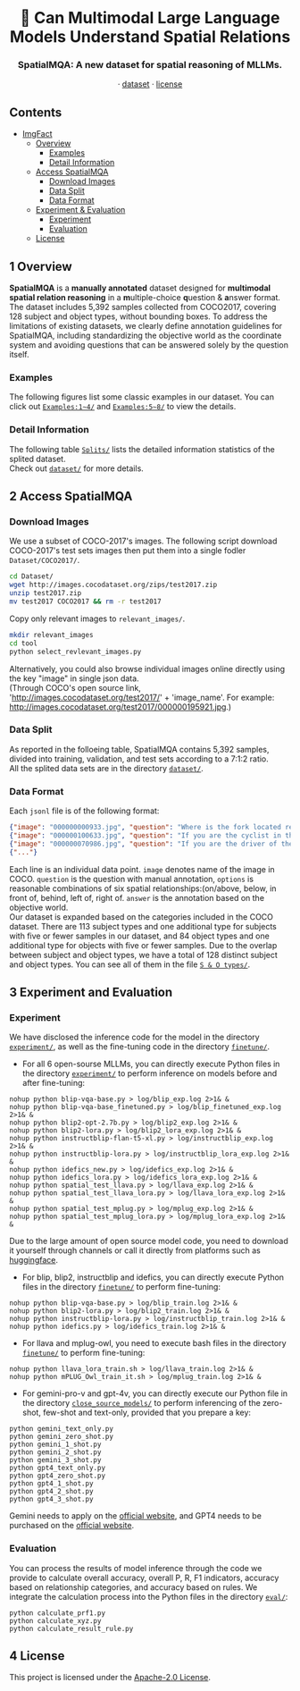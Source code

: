 <br />
<p align="center">
  <h1 align="center"> 🔭 Can Multimodal Large Language Models Understand Spatial Relations</h1>
  <h3 align="center">SpatialMQA: A new dataset for spatial reasoning of MLLMs.</h3>
  
  <p align="center">  
<!--     <a href="https://arxiv.org/abs/2205.00363">arxiv</a> -->
    ·
    <a href="https://github.com/ziyan-xiaoyu/SpatialMQA/blob/master/Dataset">dataset</a>
    ·
    <a href="https://github.com/ziyan-xiaoyu/SpatialMQA/blob/master/LICENSE">license</a>
<!--     <a href="https://paperswithcode.com/sota/visual-reasoning-on-vsr">benchmark</a> -->
    
  </p>
</p>


## Contents

- [ImgFact](#Contents)
  - [Overview](#1-Overview)
    - [Examples](#Examples)
    - [Detail Information](#Detail-Information)
  - [Access SpatialMQA](#2-Access-SpatialMQA)
    - [Download Images](#Download-Images)
    - [Data Split](#Data-Split)
    - [Data Format](#Data-Format)
  - [Experiment & Evaluation](#3-Experiment-and-Evaluation)
    - [Experiment](#Experiment)
    - [Evaluation](#Evaluation)
  - [License](#4-License)




## 1 Overview
**SpatialMQA** is a **manually annotated** dataset designed for **multimodal spatial relation reasoning** in a **m**ultiple-choice **q**uestion & **a**nswer format.
The dataset includes 5,392 samples collected from COCO2017, covering 128 subject and object types, without bounding boxes. To address the limitations of existing datasets, we clearly define annotation guidelines for SpatialMQA, including standardizing the objective world as the coordinate system and avoiding questions that can be answered solely by the question itself. 

### Examples
The following figures list some classic examples in our dataset. You can click out [`Examples:1~4/`](Examples/examples_1-4.png) and [`Examples:5~8/`](Examples/examples_5-8.png) to view the details.

### Detail Information
The following table [`Splits/`](Comparison/splits.png) lists the detailed information statistics of the splited dataset.
<br>
Check out [`dataset/`](Dataset) for more details.


## 2 Access SpatialMQA
### Download Images
We use a subset of COCO-2017's images. The following script download COCO-2017's test sets images then put them into a single fodler `Dataset/COCO2017/`.

```bash
cd Dataset/ 
wget http://images.cocodataset.org/zips/test2017.zip
unzip test2017.zip
mv test2017 COCO2017 && rm -r test2017
```
Copy only relevant images to `relevant_images/`.
```bash
mkdir relevant_images
cd tool
python select_revlevant_images.py
```
Alternatively, you could also browse individual images online directly using the key "image" in single json data.
<br>(Through COCO's open source link, 'http://images.cocodataset.org/test2017/' + 'image_name'. For example: http://images.cocodataset.org/test2017/000000195921.jpg.)

###  Data Split
As reported in the folloeing table, SpatialMQA contains 5,392 samples, divided into training, validation, and test sets according to a 7:1:2 ratio.
<br>All the splited data sets are in the directory [`dataset/`](Dataset). 

### Data Format
Each `jsonl` file is of the following format:
```json
{"image": "000000000933.jpg", "question": "Where is the fork located relative to the pizza?", "options": ["on/above", "below", "in front of", "behind", "left of", "right of"], "answer": "right of"}
{"image": "000000100633.jpg", "question": "If you are the cyclist in the image, where is the dog located relative to you?", "options": ["in front of", "behind", "left of", "right of"], "answer": "behind"}
{"image": "000000070986.jpg", "question": "If you are the driver of the bus in the image, from your perspective, where is the red car located relative to the bus?", "options": ["in front of", "behind", "left of", "right of"], "answer": "left of"}
{"..."}
```
Each line is an individual data point.
`image` denotes name of the image in COCO. `question` is the question with manual annotation, `options` is reasonable combinations of six spatial relationships:(on/above, below, in front of, behind, left of, right of. `answer` is the annotation based on the objective world.
<br>
Our dataset is expanded based on the categories included in the COCO dataset. There are 113 subject types and one additional type for subjects with five or fewer samples in our dataset, and 84 object types and one additional type for objects with five or fewer samples. Due to the overlap between subject and object types, we have a total of 128 distinct subject and object types. You can see all of them in the file [`S & O types/`](Dataset/types/types.txt). 


## 3 Experiment and Evaluation
### Experiment
We have disclosed the inference code for the model in the directory [`experiment/`](Code/experiment),  as well as the fine-tuning code in the directory [`finetune/`](Code/finetune).
<br>
- For all 6 open-sourse MLLMs, you can directly execute Python files in the directory [`experiment/`](Code/experiment) to perform inference on models before and after fine-tuning: 
```
nohup python blip-vqa-base.py > log/blip_exp.log 2>1& &
nohup python blip-vqa-base_finetuned.py > log/blip_finetuned_exp.log 2>1& &
nohup python blip2-opt-2.7b.py > log/blip2_exp.log 2>1& &
nohup python blip2-lora.py > log/blip2_lora_exp.log 2>1& &
nohup python instructblip-flan-t5-xl.py > log/instructblip_exp.log 2>1& &
nohup python instructblip-lora.py > log/instructblip_lora_exp.log 2>1& &
nohup python idefics_new.py > log/idefics_exp.log 2>1& &
nohup python idefics_lora.py > log/idefics_lora_exp.log 2>1& &
nohup python spatial_test_llava.py > log/llava_exp.log 2>1& &
nohup python spatial_test_llava_lora.py > log/llava_lora_exp.log 2>1& &
nohup python spatial_test_mplug.py > log/mplug_exp.log 2>1& &
nohup python spatial_test_mplug_lora.py > log/mplug_lora_exp.log 2>1& &
```
Due to the large amount of open source model code, you need to download it yourself through channels or call it directly from platforms such as [huggingface](https://huggingface.co).
<br>
- For blip, blip2, instructblip and idefics, you can directly execute Python files in the directory [`finetune/`](Code/finetune) to perform fine-tuning: 
```
nohup python blip-vqa-base.py > log/blip_train.log 2>1& &
nohup python blip2-lora.py > log/blip2_train.log 2>1& &
nohup python instructblip-lora.py > log/instructblip_train.log 2>1& &
nohup python idefics.py > log/idefics_train.log 2>1& &
```
- For llava and mplug-owl, you need to execute bash files in the directory [`finetune/`](Code/finetune) to perform fine-tuning:
```
nohup python llava_lora_train.sh > log/llava_train.log 2>1& &
nohup python mPLUG_Owl_train_it.sh > log/mplug_train.log 2>1& &
```
- For gemini-pro-v and gpt-4v, you can directly execute our Python file in the directory [`close_source_models/`](Code/close_models) to perform inferencing of the zero-shot, few-shot and text-only, provided that you prepare a key:
```
python gemini_text_only.py
python gemini_zero_shot.py
python gemini_1_shot.py
python gemini_2_shot.py
python gemini_3_shot.py
python gpt4_text_only.py
python gpt4_zero_shot.py
python gpt4_1_shot.py
python gpt4_2_shot.py
python gpt4_3_shot.py
```
Gemini needs to apply on the [official website](https://aistudio.google.com/app/apikey), and GPT4 needs to be purchased on the [official website](https://openai.com/).

### Evaluation
You can process the results of model inference through the code we provide to calculate overall accuracy, overall P, R, F1 indicators, accuracy based on relationship categories, and accuracy based on rules. We integrate the calculation process into the Python files in the directory [`eval/`](Code/eval):
```
python calculate_prf1.py
python calculate_xyz.py
python calculate_result_rule.py
```

## 4 License
This project is licensed under the [Apache-2.0 License](LICENSE).
